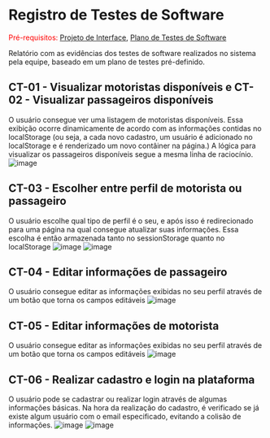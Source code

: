 # Registro de Testes de Software

<span style="color:red">Pré-requisitos: <a href="3-Projeto de Interface.md"> Projeto de Interface</a></span>, <a href="8-Plano de Testes de Software.md"> Plano de Testes de Software</a>

Relatório com as evidências dos testes de software realizados no sistema pela equipe, baseado em um plano de testes pré-definido.

## CT-01 - Visualizar motoristas disponíveis e CT-02 - Visualizar passageiros disponíveis
O usuário consegue ver uma listagem de motoristas disponíveis. Essa exibição ocorre dinamicamente de acordo com as informações contidas no localStorage (ou seja, a cada novo cadastro, um usuário é adicionado no localStorage e é renderizado um novo contâiner na página.)
A lógica para visualizar os passageiros disponíveis segue a mesma linha de raciocínio.
![image](https://user-images.githubusercontent.com/103083123/173204610-fb7bbf56-8d7c-4f8a-8a05-086446fb1c44.png)


## CT-03 - Escolher entre perfil de motorista ou passageiro
O usuário escolhe qual tipo de perfil é o seu, e após isso é redirecionado para uma página na qual consegue atualizar suas informações.
Essa escolha é então armazenada tanto no sessionStorage quanto no localStorage
![image](https://user-images.githubusercontent.com/103083123/173204305-c5d07d9b-eb1e-46cc-8515-05e7163ec31b.png)
![image](https://user-images.githubusercontent.com/103083123/173204366-1297dec0-6ede-4f67-afb4-b9893b6e56e5.png)

## CT-04 - Editar informações de passageiro
O usuário consegue editar as informações exibidas no seu perfil através de um botão que torna os campos editáveis
![image](https://user-images.githubusercontent.com/103083123/173204406-167dc956-a58a-4dd0-acc7-d1a903443f75.png)

## CT-05 - Editar informações de motorista
O usuário consegue editar as informações exibidas no seu perfil através de um botão que torna os campos editáveis
![image](https://user-images.githubusercontent.com/103083123/173204722-c1fa463f-5dfc-4ff2-b03d-9ed0821ac817.png)


## CT-06 - Realizar cadastro e login na plataforma
O usuário pode se cadastrar ou realizar login através de algumas informações básicas. Na hora da realização do cadastro, é verificado se já existe algum usuário com o email especificado, evitando a colisão de informações.
![image](https://user-images.githubusercontent.com/103083123/173204677-ac34a8c0-d313-4bce-a6b7-7f0260c7c239.png)
![image](https://user-images.githubusercontent.com/103083123/173204689-44a5c103-e03a-4a3b-9436-25547b750aea.png)
